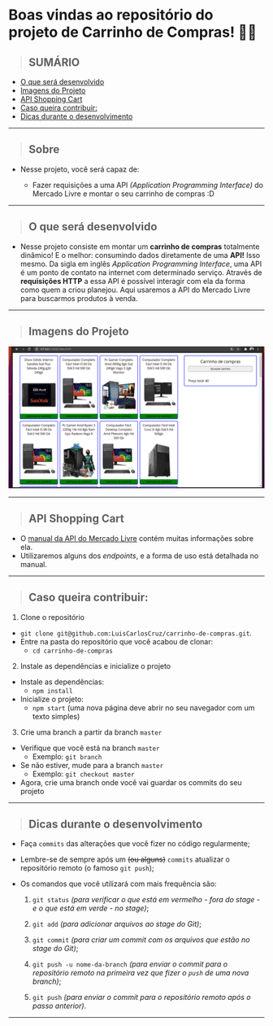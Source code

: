 # Boas vindas ao repositório do projeto de Carrinho de Compras! 🛒💨


>## SUMÁRIO

  - [O que será desenvolvido](#o-que-será-desenvolvido)
  - [Imagens do Projeto](#protótipo-do-projeto)
  - [API Shopping Cart](#api-shopping-cart)
  - [Caso queira contribuir:](#antes-de-começar-a-desenvolver)
  - [Dicas durante o desenvolvimento](#durante-o-desenvolvimento)
---

>## Sobre

- Nesse projeto, você será capaz de:

  - Fazer requisições a uma API *(Application Programming Interface)* do Mercado Livre e montar o seu carrinho de compras :D

---

>## O que será desenvolvido

- Nesse projeto consiste em montar um **carrinho de compras** totalmente dinâmico! E o melhor: consumindo dados diretamente de uma **API!** Isso mesmo. Da sigla em inglês _Application Programming Interface_, uma API é um ponto de contato na internet com determinado serviço. Através de **requisições HTTP** a essa API é possível interagir com ela da forma como quem a criou planejou. Aqui usaremos a API do Mercado Livre para buscarmos produtos à venda.

---

>## Imagens do Projeto

![Project Gif](./src/img/out.gif)

---

>## API Shopping Cart

- O [manual da API do Mercado Livre](https://developers.mercadolivre.com.br/pt_br/itens-e-buscas) contém muitas informações sobre ela.
- Utilizaremos alguns dos _endpoints_, e a forma de uso está detalhada no manual.


---

>## Caso queira contribuir:

1. Clone o repositório
  * `git clone git@github.com:LuisCarlosCruz/carrinho-de-compras.git`.
  * Entre na pasta do repositório que você acabou de clonar:
    * `cd carrinho-de-compras`

2. Instale as dependências e inicialize o projeto
  * Instale as dependências:
    * `npm install`
  * Inicialize o projeto:
    * `npm start` (uma nova página deve abrir no seu navegador com um texto simples)

3. Crie uma branch a partir da branch `master`
  * Verifique que você está na branch `master`
    * Exemplo: `git branch`
  * Se não estiver, mude para a branch `master`
    * Exemplo: `git checkout master`
  * Agora, crie uma branch onde você vai guardar os commits do seu projeto

---

>## Dicas durante o desenvolvimento

* Faça `commits` das alterações que você fizer no código regularmente;

* Lembre-se de sempre após um ~~(ou alguns)~~ `commits` atualizar o repositório remoto (o famoso `git push`);

* Os comandos que você utilizará com mais frequência são:

  1. `git status` _(para verificar o que está em vermelho - fora do stage - e o que está em verde - no stage)_;

  2. `git add` _(para adicionar arquivos ao stage do Git)_;

  3. `git commit` _(para criar um commit com os arquivos que estão no stage do Git)_;

  4. `git push -u nome-da-branch` _(para enviar o commit para o repositório remoto na primeira vez que fizer o `push` de uma nova branch)_;

  5. `git push` _(para enviar o commit para o repositório remoto após o passo anterior)_.

---